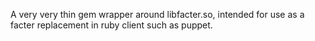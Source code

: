 A very very thin gem wrapper around libfacter.so, intended for use as a facter
replacement in ruby client such as puppet.
